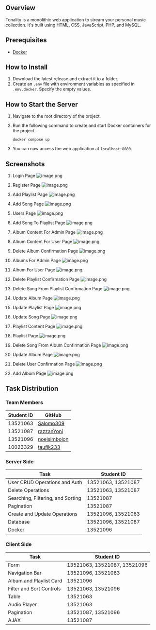 ## Overview
Tonality is a monolithic web application to stream your personal music collection. It's built using HTML, CSS, JavaScript, PHP, and MySQL.

## Prerequisites
- [Docker](https://docs.docker.com/get-docker/)

## How to Install
1. Download the latest release and extract it to a folder.
2. Create an `.env` file with environment variables as specified in `.env.docker`. Specify the empty values.

## How to Start the Server
1. Navigate to the root directory of the project.
2. Run the following command to create and start Docker containers for the project.
  
    ```shell
    docker compose up
    ```
3. You can now access the web application at `localhost:8080`.

## Screenshots
  1. Login Page
     ![image.png](./docs/imgs/LoginPage.png)
     
  2. Register Page
     ![image.png](./docs/imgs/RegisterPage.png)
     
  3. Add Playlist Page
     ![image.png](./docs/imgs/AddPlaylistPage.png)
    
     
  4. Add Song Page
     ![image.png](./docs/imgs/AddSongPage.png)
     
  5. Users Page
     ![image.png](./docs/imgs/UsersPage.png)
     
  6. Add Song To Playlist Page
     ![image.png](./docs/imgs/AddSongToPlaylist.png)
     
  7. Album Content For Admin Page
     ![image.png](./docs/imgs/AlbumContentForAdmin.png)
     
  8. Album Content For User Page
     ![image.png](./docs/imgs/AlbumContentForUser.png)
     
  9. Delete Album Confirmation Page
     ![image.png](./docs/imgs/AlbumDeleteConfirmation.png)
     
  10. Albums For Admin Page
      ![image.png](./docs/imgs/AlbumPageForAdmin.png)
      
  11. Album For User Page
      ![image.png](./docs/imgs/AlbumPageForUser.png)
      
  12. Delete Playlist Confirmation Page
      ![image.png](./docs/imgs/DeletePlaylistConfirmation.png)
      
  13. Delete Song From Playlist Confirmation Page
      ![image.png](./docs/imgs/DeleteSongFromPlaylistConfirmation.png)
      
  14. Update Album Page
      ![image.png](./docs/imgs/EditAlbumPage.png)
      
  15. Update Playlist Page
      ![image.png](./docs/imgs/EditPlaylistPage.png)
      
  16. Update Song Page
      ![image.png](./docs/imgs/EditSongPage.png)
      
  17. Playlist Content Page
      ![image.png](./docs/imgs/PlaylistContentPage.png)
      
  18. Playlist Page
      ![image.png](./docs/imgs/PlaylistPage.png)
      
  19. Delete Song From Album Confirmation Page
      ![image.png](./docs/imgs/SongDeleteFromAlbumConfirmation.png)
      
  20. Update Album Page
      ![image.png](./docs/imgs/UpdateAlbumPage.png)
      
  21. Delete User Confirmation Page
      ![image.png](./docs/imgs/UserDeleteConfirmation.png)

  22. Add Album Page
      ![image.png](./docs/imgs/AddAlbumPage.png)

## Task Distribution

### Team Members
| Student ID | GitHub                                          |
|------------|-------------------------------------------------|
| 13521063   | [Salomo309](https://github.com/Salomo309)       |
| 13521087   | [razzanYoni](https://github.com/razzanYoni)     |
| 13521096   | [noelsimbolon](https://github.com/noelsimbolon) |
| 10023329   | [taufik233](https://github.com/Taufiq233)       |

### Server Side
| Task                              | Student ID         |
|-----------------------------------|--------------------|
| User CRUD Operations and Auth     | 13521063, 13521087 |
| Delete Operations                 | 13521063, 13521087 |
| Searching, Filtering, and Sorting | 13521087           |
| Pagination                        | 13521087           |
| Create and Update Operations      | 13521096, 13521063 |
| Database                          | 13521096, 13521087 |
| Docker                            | 13521096           |


### Client Side
| Task                     | Student ID                   |
|--------------------------|------------------------------|
| Form                     | 13521063, 13521087, 13521096 |
| Navigation Bar           | 13521096, 13521063           |
| Album and Playlist Card  | 13521096                     |
| Filter and Sort Controls | 13521063, 13521096           |
| Table                    | 13521063                     |
| Audio Player             | 13521063                     |
| Pagination               | 13521087, 13521096           |
| AJAX                     | 13521087                     |
